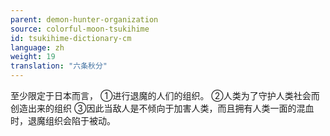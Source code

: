 ```yaml
---
parent: demon-hunter-organization
source: colorful-moon-tsukihime
id: tsukihime-dictionary-cm
language: zh
weight: 19
translation: "六条秋分"
---
```


至少限定于日本而言，
①进行退魔的人们的组织。
②人类为了守护人类社会而创造出来的组织
③因此当敌人是不倾向于加害人类，而且拥有人类一面的混血时，退魔组织会陷于被动。
